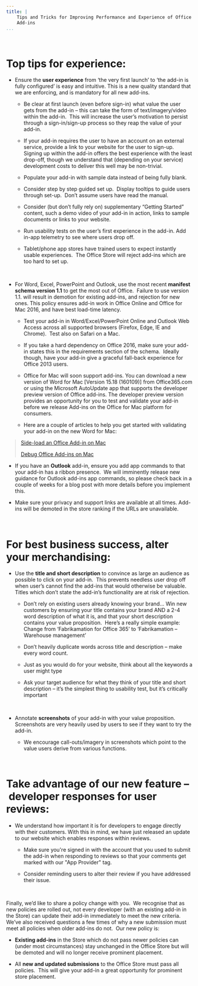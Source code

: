 ```yaml
---
title: |
    Tips and Tricks for Improving Performance and Experience of Office
    Add-ins
...
```


 

Top tips for experience:
========================

-   Ensure the **user experience** from ‘the very first launch’ to ‘the
    add-in is fully configured’ is easy and intuitive. This is a new
    quality standard that we are enforcing, and is mandatory for all new
    add-ins. 

    -   Be clear at first launch (even before sign-in) what value the
        user gets from the add-in – this can take the form of
        text/imagery/video within the add-in.  This will increase the
        user’s motivation to persist through a sign-in/sign-up process
        so they reap the value of your add-in.

    -   If your add-in requires the user to have an account on an
        external service, provide a link to your website for the user to
        sign-up.  Signing up within the add-in offers the best
        experience with the least drop-off, though we understand that
        (depending on your service) development costs to deliver this
        well may be non-trivial.

    -   Populate your add-in with sample data instead of being
        fully blank.

    -   Consider step by step guided set up.  Display tooltips to guide
        users through set-up.  Don’t assume users have read the manual.

    -   Consider (but don’t fully rely on) supplementary “Getting
        Started” content, such a demo video of your add-in in action,
        links to sample documents or links to your website.

    -   Run usability tests on the user’s first experience in the
        add-in. Add in-app telemetry to see where users drop off.

    -   Tablet/phone app stores have trained users to expect instantly
        usable experiences.  The Office Store will reject add-ins which
        are too hard to set up.

 

-   For Word, Excel, PowerPoint and Outlook, use the most
    recent **manifest schema version 1.1** to get the most out of
    Office.  Failure to use version 1.1. will result in demotion for
    existing add-ins, and rejection for new ones. This policy ensures
    add-in work in Office Online and Office for Mac 2016, and have best
    load-time latency.  

    -   Test your add-in in Word/Excel/PowerPoint Online and Outlook Web
        Access across all supported browsers (Firefox, Edge, IE and
        Chrome).  Test also on Safari on a Mac.

    -   If you take a hard dependency on Office 2016, make sure your
        add-in states this in the requirements section of the schema. 
        Ideally though, have your add-in give a graceful fall-back
        experience for Office 2013 users.

    -   Office for Mac will soon support add-ins. You can download a new
        version of Word for Mac \[Version 15.18 (160109)\] from
        Office365.com or using the Microsoft AutoUpdate app that
        supports the developer preview version of Office add-ins. The
        developer preview version provides an opportunity for you to
        test and validate your add-in before we release Add-ins on the
        Office for Mac platform for consumers. 

    -   Here are a couple of articles to help you get started with
        validating your add-in on the new Word for Mac:

> [Side-load an Office Add-in on
> Mac](https://msdn.microsoft.com/EN-US/library/office/mt154253.aspx)
>
> [Debug Office Add-ins on
> Mac](https://msdn.microsoft.com/EN-US/library/office/mt459579.aspx)

-   If you have an **Outlook** add-in, ensure you add app commands to
    that your add-in has a ribbon presence.  We will imminently release
    new guidance for Outlook add-ins app commands, so please check back
    in a couple of weeks for a blog post with more details before you
    implement this.

-   Make sure your privacy and support links are available at all times.
    Add-ins will be demoted in the store ranking if the URLs
    are unavailable.

 

For best business success, alter your **merchandising**:
========================================================

-   Use the **title and short description** to convince as large an
    audience as possible to click on your add-in.  This prevents
    needless user drop off when user’s cannot find the add-ins that
    would otherwise be valuable. Titles which don’t state the add-in’s
    functionality are at risk of rejection.

    -   Don’t rely on existing users already knowing your brand… Win new
        customers by ensuring your title contains your brand AND a 2-4
        word description of what it is, and that your short description
        contains your value proposition.  Here’s a really simple
        example: Change from ‘Fabrikamation for Office 365’ to
        ‘Fabrikamation – Warehouse management’

    -   Don’t heavily duplicate words across title and description –
        make every word count.

    -   Just as you would do for your website, think about all the
        keywords a user might type

    -   Ask your target audience for what they think of your title and
        short description – it’s the simplest thing to usability test,
        but it’s critically important

 

-   Annotate **screenshots** of your add-in with your value
    proposition.  Screenshots are very heavily used by users to see if
    they want to try the add-in.

    -   We encourage call-outs/imagery in screenshots which point to the
        value users derive from various functions.

 

Take advantage of our new feature – **developer responses for user reviews**:
=============================================================================

-   We understand how important it is for developers to engage directly
    with their customers. With this in mind, we have just released an
    update to our website which enables responses within reviews.

    -   Make sure you're signed in with the account that you used to
        submit the add-in when responding to reviews so that your
        comments get marked with our "App Provider" tag.

    -   Consider reminding users to alter their review if you have
        addressed their issue.

 

Finally, we’d like to share a policy change with you.  We recognise that
as new policies are rolled out, not every developer (with an existing
add-in in the Store) can update their add-in immediately to meet the new
criteria.  We’ve also received questions a few times of why a new
submission must meet all policies when older add-ins do not.  Our new
policy is:

-   **Existing add-ins** in the Store which do not pass newer policies
    can (under most circumstances) stay unchanged in the Office Store
    but will be demoted and will no longer receive prominent placement.

-   All **new and updated submissions** to the Office Store must pass
    all policies.  This will give your add-in a great opportunity for
    prominent store placement.
